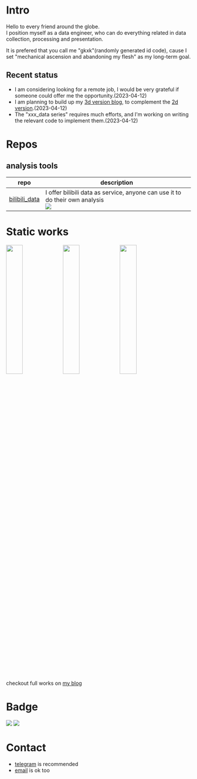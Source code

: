 # Intro
Hello to every friend around the globe.   
I position myself as a data engineer, who can do everything related in data collection, processing and presentation.

It is prefered that you call me "gkxk"(randomly generated id code), cause I set "mechanical ascension and abandoning my flesh" as my long-term goal.

## Recent status
- I am considering looking for a remote job, I would be very grateful if someone could offer me the opportunity.(2023-04-12)
- I am planning to build up my [3d version blog](https://github.com/gkxk/3d), to complement the [2d version](https://gkxk.github.io).(2023-04-12)
- The "xxx_data series" requires much efforts, and I'm working on writing the relevant code to implement them.(2023-04-12)


# Repos
## analysis tools
| repo                                                                     | description                                                                  |
| ------------------------------------------------------------------------ | ---------------------------------------------------------------------------- |
| [bilibili_data](https://github.com/gkxk/bilibili_data) | I offer bilibili data as service, anyone can use it to do their own analysis<br>![](https://img.shields.io/github/stars/gkxk/bilibili_data?style=flat-square&labelColor=343b41) |


# Static works
<img src="https://www.geckoboard.com/uploads/Sales-YTD-dashboard-example-1efebb.png" width="30%"></img> <img src="https://d2ekywz288hemq.cloudfront.net/im/bilibili_data_placeholder.png" width="30%"></img> <img src="https://www.splunk.com/content/dam/splunk-blogs/images/en_us/2021/04/dash_ga_healthcare.jpg" width="30%"></img>

checkout full works on [my blog](https://gkxk.github.io/2023/03/03/public/products/#2-2-1-analysis-results)

# Badge
[![](https://github-readme-stats.vercel.app/api?username=gkxk&count_private=true&theme=city_lights&bg_color=333333&title_color=00a4db&text_color=cccccc&border_color=cccccc)](https://github.com/gkxk)
[![](https://www.codewars.com/users/sxlgkxk/badges/large)](https://www.codewars.com/users/sxlgkxk)

# Contact
- [telegram](https://t.me/sxlgkxk) is recommended
- [email](mailto:sxlgkxk@gmail.com) is ok too


